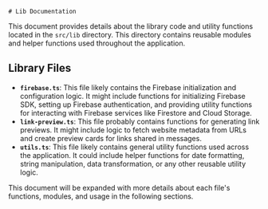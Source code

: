     # Lib Documentation

This document provides details about the library code and utility functions located in the `src/lib` directory. This directory contains reusable modules and helper functions used throughout the application.

## Library Files

- **`firebase.ts`**: This file likely contains the Firebase initialization and configuration logic. It might include functions for initializing Firebase SDK, setting up Firebase authentication, and providing utility functions for interacting with Firebase services like Firestore and Cloud Storage.
- **`link-preview.ts`**: This file probably contains functions for generating link previews. It might include logic to fetch website metadata from URLs and create preview cards for links shared in messages.
- **`utils.ts`**: This file likely contains general utility functions used across the application. It could include helper functions for date formatting, string manipulation, data transformation, or any other reusable utility logic.

This document will be expanded with more details about each file's functions, modules, and usage in the following sections.